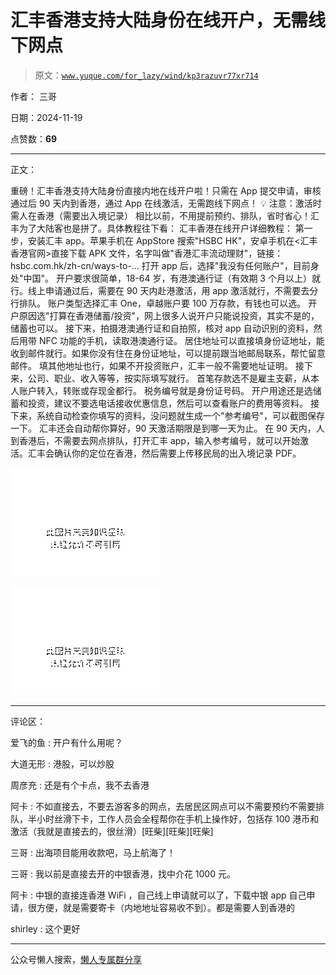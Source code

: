 # 汇丰香港支持大陆身份在线开户，无需线下网点

> 原文：[`www.yuque.com/for_lazy/wind/kp3razuvr77xr714`](https://www.yuque.com/for_lazy/wind/kp3razuvr77xr714)

作者： 三哥

日期：2024-11-19

点赞数：**69**

* * *

正文：

重磅！汇丰香港支持大陆身份直接内地在线开户啦！只需在 App 提交申请，审核通过后 90 天内到香港，通过 App 在线激活，无需跑线下网点！ 💡 注意：激活时需人在香港（需要出入境记录） 相比以前，不用提前预约、排队，省时省心！汇丰为了大陆客也是拼了。具体教程往下看： 汇丰香港在线开户详细教程：
第一步，安装汇丰 app。苹果手机在 AppStore 搜索"HSBC
HK"，安卓手机在<汇丰香港官网>直接下载 APK 文件，名字叫做"香港汇丰流动理财"，链接：hsbc.com.hk/zh-cn/ways-to-…
打开 app 后，选择"我没有任何账户"，目前身处"中国"。
开户要求很简单，18-64 岁，有港澳通行证（有效期 3 个月以上）就行。线上申请通过后，需要在 90 天内赴港激活，用 app 激活就行，不需要去分行排队。
账户类型选择汇丰 One，卓越账户要 100 万存款，有钱也可以选。 开户原因选"打算在香港储蓄/投资"，网上很多人说开户只能说投资，其实不是的，储蓄也可以。
接下来，拍摄港澳通行证和自拍照，核对 app 自动识别的资料，然后用带 NFC 功能的手机，读取港澳通行证。
居住地址可以直接填身份证地址，能收到邮件就行。如果你没有住在身份证地址，可以提前跟当地邮局联系，帮忙留意邮件。
填其他地址也行，如果不开投资账户，汇丰一般不需要地址证明。 接下来，公司、职业、收入等等，按实际填写就行。
首笔存款选不是雇主支薪，从本人账户转入，转账或存现金都行。 税务编号就是身份证号码。
开户用途还是选储蓄和投资，建议不要选电话接收优惠信息，然后可以查看账户的费用等资料。
接下来，系统自动检查你填写的资料，没问题就生成一个"参考编号"，可以截图保存一下。 汇丰还会自动帮你算好，90 天激活期限是到哪一天为止。
在 90 天内，人到香港后，不需要去网点排队，打开汇丰 app，输入参考编号，就可以开始激活。汇丰会确认你的定位在香港，然后需要上传移民局的出入境记录 PDF。

![](img/18418652dfc8e71dffd311ef72a43a98.png "None")

![](img/e071309e271ac7e377246c7c3e766e78.png "None")

* * *

评论区：

爱飞的鱼 : 开户有什么用呢？

大道无形 : 港股，可以炒股

周彦充 : 还是有个卡点，我不去香港

阿卡 : 不如直接去，不要去游客多的网点，去居民区网点可以不需要预约不需要排队，半小时丝滑下卡，工作人员会全程帮你在手机上操作好，包括存 100
港币和激活（我就是直接去的，很丝滑）[旺柴][旺柴][旺柴]

三哥 : 出海项目能用收款吧，马上航海了！

三哥 : 我以前是直接去开的中银香港，找中介花 1000 元。

阿卡 : 中银的直接连香港 WiFi ，自己线上申请就可以了，下载中银 app 自己申请，很方便，就是需要寄卡（内地地址容易收不到）。都是需要人到香港的

shirley : 这个更好

* * *

公众号懒人搜索，[懒人专属群分享](https://lazybook.fun/#/blog/group)
